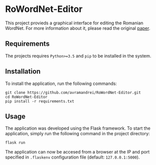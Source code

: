 # RoWordNet-Editor

This project provieds a graphical interface for editing the Romanian WordNet. For more information about it, please read the original [paper]().

## Requirements

The projects requires `Python>=3.5` and `pip` to be installed in the system.

## Installation
 
To install the application, run the following commands:

```
git clone https://github.com/avramandrei/RoWordNet-Editor.git
cd RoWordNet-Editor
pip install -r requirements.txt
```

## Usage 

The application was developed using the Flask framework. To start the application, simply run the following command in the project directory: 

```
flask run
```

The application can now be accesed from a browser at the IP and port specified in `.flaskenv` configuration file (default: `127.0.0.1:5000`). 


